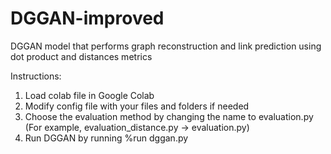 # DGGAN-improved
DGGAN model that performs graph reconstruction and link prediction using dot product and distances metrics

Instructions:

1. Load colab file in Google Colab
1. Modify config file with your files and folders if needed
2. Choose the evaluation method by changing the name to evaluation.py (For example, evaluation_distance.py -> evaluation.py)
3. Run DGGAN by running %run dggan.py
